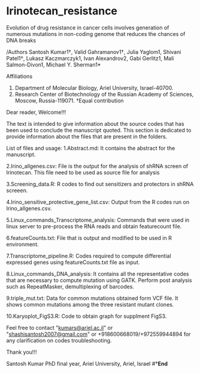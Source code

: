 # Irinotecan_resistance
Evolution of drug resistance in cancer cells involves generation of numerous mutations in non-coding genome that reduces the chances of DNA breaks


/Authors
Santosh Kumar1†, Valid Gahramanov1†, Julia Yaglom1, Shivani Patel1†, Lukasz Kaczmarczyk1, Ivan Alexandrov2, Gabi Gerlitz1, Mali Salmon-Divon1, Michael Y. Sherman1*

Affiliations 
1.	Department of Molecular Biology, Ariel University, Israel-40700.
2.	Research Center of Biotechnology of the Russian Academy of Sciences, Moscow, Russia-119071.
†Equal contribution


Dear reader,
Welcome!!!

The text is intended to give information about the source codes that has been used to conclude the manuscript quoted.
This section is dedicated to provide information about the files that are present in the folders.

List of files and usage:
1.Abstract.md: It contains the abstract for the manuscript.

2.Irino_allgenes.csv: File is the output for the analysis of shRNA screen of Irinotecan. This file need to be used as source file for analysis

3.Screening_data.R: R codes to find out sensitizers and protectors in shRNA screeen.

4.Irino_sensitive_protective_gene_list.csv: Output from the R codes run on Irino_allgenes.csv.

5.Linux_commands_Transcriptome_analysis: Commands that were used in linux server to pre-process the RNA reads and obtain featurecount file.

6.featureCounts.txt: File that is output and modified to be used in R environment.

7.Transcriptome_pipeline.R: Codes required to compute differential expressed genes using featureCounts.txt file as input.

8.Linux_commands_DNA_analysis: It contains all the representative codes that are necessary to compute mutation using GATK. Perform post analysis such as RepeatMasker, demultiplexing of barcodes.

9.triple_mut.txt: Data for common mutations obtained form VCF file. It shows common mutations among the three resistant mutant clones.

10.Karyoplot_FigS3.R: Code to obtain graph for supplment FigS3.

Feel free to contact "kumars@ariel.ac.il" or "shashisantosh2007@gmail.com" or +918600668019/+972559944894 for any clarification on codes troubleshooting.

Thank you!!!

Santosh Kumar
PhD final year, Ariel University, Ariel, Israel
#*******End******
